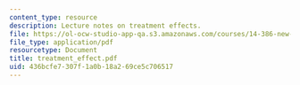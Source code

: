 ```yaml
---
content_type: resource
description: Lecture notes on treatment effects.
file: https://ol-ocw-studio-app-qa.s3.amazonaws.com/courses/14-386-new-econometric-methods-spring-2007/436bcfe7307f1a0b18a269ce5c706517_treatment_effect.pdf
file_type: application/pdf
resourcetype: Document
title: treatment_effect.pdf
uid: 436bcfe7-307f-1a0b-18a2-69ce5c706517
---
```

